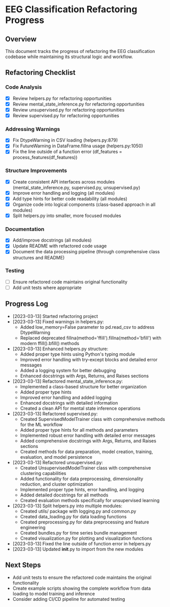 # EEG Classification Refactoring Progress

## Overview
This document tracks the progress of refactoring the EEG classification codebase while maintaining its structural logic and workflow.

## Refactoring Checklist

### Code Analysis
- [x] Review helpers.py for refactoring opportunities
- [x] Review mental_state_inference.py for refactoring opportunities
- [x] Review unsupervised.py for refactoring opportunities
- [x] Review supervised.py for refactoring opportunities

### Addressing Warnings
- [x] Fix DtypeWarning in CSV loading (helpers.py:879)
- [x] Fix FutureWarning in DataFrame.fillna usage (helpers.py:1050)
- [x] Fix the line outside of a function error (df_features = process_features(df_features))

### Structure Improvements
- [x] Create consistent API interfaces across modules (mental_state_inference.py, supervised.py, unsupervised.py)
- [x] Improve error handling and logging (all modules)
- [x] Add type hints for better code readability (all modules)
- [x] Organize code into logical components (class-based approach in all modules)
- [x] Split helpers.py into smaller, more focused modules

### Documentation
- [x] Add/improve docstrings (all modules)
- [x] Update README with refactored code usage
- [x] Document the data processing pipeline (through comprehensive class structures and README)

### Testing
- [ ] Ensure refactored code maintains original functionality
- [ ] Add unit tests where appropriate

## Progress Log
- [2023-03-13] Started refactoring project
- [2023-03-13] Fixed warnings in helpers.py:
  - Added low_memory=False parameter to pd.read_csv to address DtypeWarning
  - Replaced deprecated fillna(method='ffill').fillna(method='bfill') with modern ffill().bfill() methods
- [2023-03-13] Enhanced helpers.py structure:
  - Added proper type hints using Python's typing module
  - Improved error handling with try-except blocks and detailed error messages
  - Added a logging system for better debugging
  - Enhanced docstrings with Args, Returns, and Raises sections
- [2023-03-13] Refactored mental_state_inference.py:
  - Implemented a class-based structure for better organization
  - Added proper type hints
  - Improved error handling and added logging
  - Enhanced docstrings with detailed information
  - Created a clean API for mental state inference operations
- [2023-03-13] Refactored supervised.py:
  - Created SupervisedModelTrainer class with comprehensive methods for the ML workflow
  - Added proper type hints for all methods and parameters
  - Implemented robust error handling with detailed error messages
  - Added comprehensive docstrings with Args, Returns, and Raises sections
  - Created methods for data preparation, model creation, training, evaluation, and model persistence
- [2023-03-13] Refactored unsupervised.py:
  - Created UnsupervisedModelTrainer class with comprehensive clustering capabilities
  - Added functionality for data preprocessing, dimensionality reduction, and cluster optimization
  - Implemented proper type hints, error handling, and logging
  - Added detailed docstrings for all methods
  - Created evaluation methods specifically for unsupervised learning
- [2023-03-13] Split helpers.py into multiple modules:
  - Created utils/ package with logging.py and common.py
  - Created data_loading.py for data loading functions
  - Created preprocessing.py for data preprocessing and feature engineering
  - Created bundles.py for time series bundle management
  - Created visualization.py for plotting and visualization functions
- [2023-03-13] Fixed the line outside of function error in helpers.py
- [2023-03-13] Updated __init__.py to import from the new modules

## Next Steps
- Add unit tests to ensure the refactored code maintains the original functionality
- Create example scripts showing the complete workflow from data loading to model training and inference
- Consider adding CI/CD pipeline for automated testing 